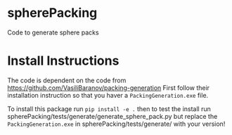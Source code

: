 # spherePacking
Code to generate sphere packs 

# Install Instructions
The code is dependent on the code from https://github.com/VasiliBaranov/packing-generation
First follow their installation instruction so that you haver a `PackingGeneration.exe` file. 

To install this package run `pip install -e .` then to test the install run spherePacking/tests/generate/generate_sphere_pack.py
but replace the `PackingGeneration.exe` in spherePacking/tests/generate/ with your version! 